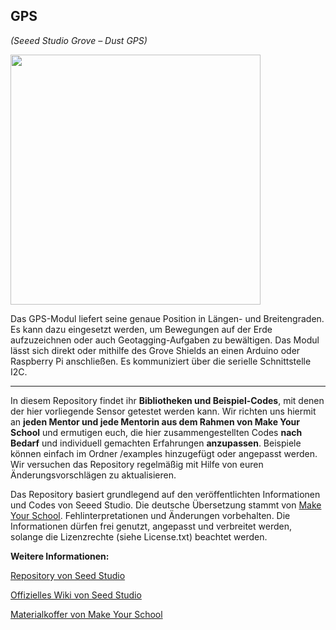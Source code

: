 GPS
----
*(Seeed Studio Grove – Dust GPS)*

<img src=https://www.makeyourschool.de/wp-content/uploads/2018/10/50_gps-1024x1024.jpg width=400px>

Das GPS-Modul liefert seine genaue Position in Längen- und Breitengraden. Es kann dazu eingesetzt werden, um Bewegungen auf der Erde aufzuzeichnen oder auch Geotagging-Aufgaben zu bewältigen. Das Modul lässt sich direkt oder mithilfe des Grove Shields an einen Arduino oder Raspberry Pi anschließen. Es kommuniziert über die serielle Schnittstelle I2C.

----

In diesem Repository findet ihr **Bibliotheken und Beispiel-Codes**, mit denen der hier vorliegende Sensor getestet werden kann. Wir richten uns hiermit an **jeden Mentor und jede Mentorin aus dem Rahmen von Make Your School** und ermutigen euch, die hier zusammengestellten Codes **nach Bedarf** und individuell gemachten Erfahrungen **anzupassen**. Beispiele können einfach im Ordner /examples hinzugefügt oder angepasst werden. Wir versuchen das Repository regelmäßig mit Hilfe von euren Änderungsvorschlägen zu aktualisieren.

Das Repository basiert grundlegend auf den veröffentlichten Informationen und Codes von Seeed Studio. 
Die deutsche Übersetzung stammt von [Make Your School](https://www.makeyourschool.de/). Fehlinterpretationen und Änderungen vorbehalten. Die Informationen dürfen frei genutzt, angepasst und verbreitet werden, solange die Lizenzrechte (siehe License.txt) beachtet werden.

**Weitere Informationen:**

[Repository von Seed Studio](https://github.com/Seeed-Studio/)

[Offizielles Wiki von Seed Studio](http://wiki.seeedstudio.com/Grove/)

[Materialkoffer von Make Your School](https://www.makeyourschool.de/material/)

